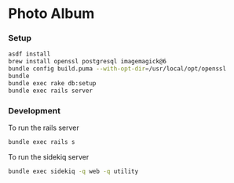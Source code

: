 # Photo Album

### Setup

```bash
asdf install
brew install openssl postgresql imagemagick@6
bundle config build.puma --with-opt-dir=/usr/local/opt/openssl
bundle
bundle exec rake db:setup
bundle exec rails server
```

### Development

To run the rails server

```bash
bundle exec rails s
```

To run the sidekiq server

```bash
bundle exec sidekiq -q web -q utility
```
